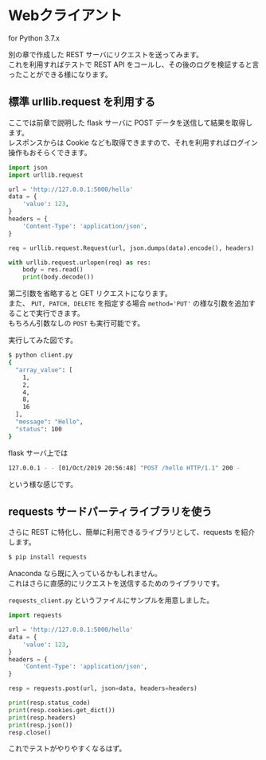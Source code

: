 # Webクライアント

for Python 3.7.x

別の章で作成した REST サーバにリクエストを送ってみます。  
これを利用すればテストで REST API をコールし、その後のログを検証すると言ったことができる様になります。

 ## 標準 urllib.request を利用する

ここでは前章で説明した flask サーバに POST データを送信して結果を取得します。  
レスポンスからは Cookie なども取得できますので、それを利用すればログイン操作もおそらくできます。

```python
import json
import urllib.request

url = 'http://127.0.0.1:5000/hello'
data = {
    'value': 123,
}
headers = {
    'Content-Type': 'application/json',
}

req = urllib.request.Request(url, json.dumps(data).encode(), headers)

with urllib.request.urlopen(req) as res:
    body = res.read()
    print(body.decode())
```

第二引数を省略すると GET リクエストになります。  
また、 `PUT, PATCH, DELETE` を指定する場合 `method='PUT'` の様な引数を追加することで実行できます。  
もちろん引数なしの `POST` も実行可能です。

実行してみた図です。

```bash
$ python client.py 
{
  "array_value": [
    1, 
    2, 
    4, 
    8, 
    16
  ], 
  "message": "Hello", 
  "status": 100
}

```

flask サーバ上では

```sh
127.0.0.1 - - [01/Oct/2019 20:56:48] "POST /hello HTTP/1.1" 200 -
```

という様な感じです。


## requests サードパーティライブラリを使う

さらに REST に特化し、簡単に利用できるライブラリとして、requests を紹介します。

```sh
$ pip install requests
```

Anaconda なら既に入っているかもしれません。  
これはさらに直感的にリクエストを送信するためのライブラリです。

`requests_client.py` というファイルにサンプルを用意しました。

```python
import requests

url = 'http://127.0.0.1:5000/hello'
data = {
    'value': 123,
}
headers = {
    'Content-Type': 'application/json',
}

resp = requests.post(url, json=data, headers=headers)

print(resp.status_code)
print(resp.cookies.get_dict())
print(resp.headers)
print(resp.json())
resp.close()
```

これでテストがやりやすくなるはず。
